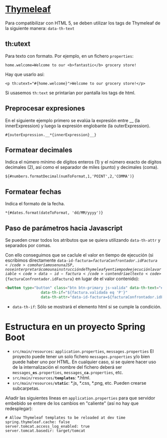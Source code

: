 [Thymeleaf](http://www.thymeleaf.org/doc/html/Using-Thymeleaf.html)
=========

Para compatibilizar con HTML 5, se deben utilizar los tags de Thymeleaf de la siguiente manera: <code>data-th-text</code>

th:utext
--------
Para texto con formato. Por ejemplo, en un fichero <code>properties</code>:
<pre><code>home.welcome=Welcome to our &lt;b>fantastic&lt;/b> grocery store!</code></pre>
Hay que usarlo así:
<pre><code>&lt;p th:utext="#{home.welcome}">Welcome to our grocery store!&lt;/p></code></pre>
Si usasemos <code>th:text</code> se printarían por pantalla los tags de html.

Preprocesar expresiones
-----------------------
En el siguiente ejemplo primero se evalúa la expresión entre __ (la innerExpression) y luego la expresión englobante (la outerExpression).
<pre><code>#{outerExpression.__*{innerExpression}__}</code></pre>

Formatear decimales
-------------------
Indica el número mínimo de dígitos enteros (1) y el número exacto de dígitos decimales (2), así como el separador de miles (punto) y decimales (coma).
<pre><code>${#numbers.formatDecimal(numToFormat,1,'POINT',2,'COMMA')}</code></pre>

Formatear fechas
----------------
Indica el formato de la fecha.
<pre><code>*{#dates.format(dateToFormat, 'dd/MM/yyyy')}</code></pre>

Paso de parámetros hacia Javascript
-----------------------------------
Se pueden crear todos los atributos que se quiera utilizando <code>data-th-attr</code> y separados por comas. 

Con ello conseguimos que se caclule el valor en tiempo de ejecución (si escribimos directamente <code>data-id-factura=${facturaConfrontador.idFactura}</code> como haríamos en una JSP, no se interpretará como una instrucción de Thymeleaf y en tiempo de ejecución la variable <code>data-id-factura</code> contendría el texto <code>${facturaConfrontador.idFactura}</code> en lugar de el valor contenido):
```html
<button type="button" class="btn btn-primary js-valida" data-th-text="#{boto.acceptar}" 
				data-th-if="${factura.validada eq 'P'}"
				data-th-attr="data-id-factura=${facturaConfrontador.idFactura}, data-url=@{/visor/valida}, data-acceptar=true">Aceptar</button>
```
* <code>data-th-if</code>: Sólo se mostrará el elemento html si se cumple la condición.

Estructura en un proyecto Spring Boot
=====================================
* <code>src/main/resources</code>: <code>application.properties</code>, <code>messages.properties</code>
El proyecto puede tener un solo fichero <code>messages.properties</code> y/o bien puede haber uno por HTML. En cualquier caso, si se quiere hacer uso de la internalización el nombre del fichero deberá ser <code>messages<b>_es</b>.properties</code>, <code>messages<b>_ca</b>.properties</code>, etc.
* <code>src/main/resources/<b>templates</b></code>: *.html.
* <code>src/main/resources/<b>static</b></code>: *.js, *.css, *.png, etc. Pueden crearse subcarpetas.

Añadir las siguientes líneas en <code>application.properties</code> para que servidor embebido se entere de los cambios en "caliente" (así no hay que redesplegar):
```
# Allow Thymeleaf templates to be reloaded at dev time
spring.thymeleaf.cache: false
server.tomcat.access_log_enabled: true
server.tomcat.basedir: target/tomcat
```
